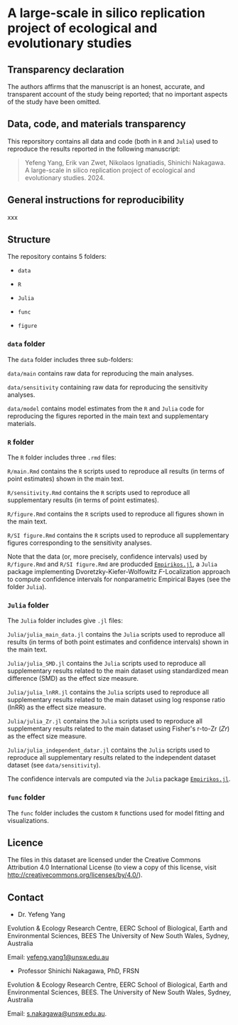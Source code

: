 # A large-scale in silico replication project of ecological and evolutionary studies


## Transparency declaration

The authors affirms that the manuscript is an honest, accurate, and transparent account of the study being reported; that no important
aspects of the study have been omitted.

## Data, code, and materials transparency

This reporsitory contains all data and code (both in `R` and `Julia`)  used to reproduce the results reported in the following manuscript:

> Yefeng Yang, Erik van Zwet, Nikolaos Ignatiadis, Shinichi Nakagawa. A large-scale in silico replication project of ecological and evolutionary studies. 2024.

## General instructions for reproducibility

xxx


## Structure

The repository contains 5 folders:

- `data`

- `R`

- `Julia`

- `func`
 
- `figure`

  
### `data` folder

The `data` folder includes three sub-folders:

`data/main` contains raw data for reproducing the main analyses.

`data/sensitivity` containing raw data for reproducing the sensitivity analyses.

`data/model` contains model estimates from the `R` and `Julia` code for reproducing the figures reported in the main text and supplementary materials.

### `R` folder

The `R` folder includes three `.rmd` files:

`R/main.Rmd` contains the `R` scripts used to reproduce all results (in terms of point estimates) shown in the main text. 

`R/sensitivity.Rmd` contains the `R` scripts used to reproduce all supplementary results (in terms of point estimates). 

`R/figure.Rmd` contains the `R` scripts used to reproduce all figures shown in the main text. 

`R/SI figure.Rmd` contains the `R` scripts used to reproduce all supplementary figures corresponding to the sensitivity analyses.

Note that the data (or, more precisely, confidence intervals) used by `R/figure.Rmd` and `R/SI figure.Rmd` are producded [`Empirikos.jl`](https://github.com/nignatiadis/Empirikos.jl), a `Julia` package implementing Dvoretzky-Kiefer-Wolfowitz *F*-Localization approach to compute confidence intervals for nonparametric Empirical Bayes (see the folder `Julia`). 


### `Julia` folder

The `Julia` folder includes give `.jl` files:

`Julia/julia_main_data.jl` contains the `Julia` scripts used to reproduce all results (in terms of both point estimates and confidence intervals) shown in the main text. 

`Julia/julia_SMD.jl` contains the `Julia` scripts used to reproduce all supplementary results related to the main dataset using standardized mean difference (SMD) as the effect size measure. 

`Julia/julia_lnRR.jl` contains the `Julia` scripts used to reproduce all supplementary results related to the main dataset using log response ratio (lnRR) as the effect size measure. 

`Julia/julia_Zr.jl` contains the `Julia` scripts used to reproduce all supplementary results related to the main dataset using Fisher's r-to-Zr (*Zr*) as the effect size measure. 

`Julia/julia_independent_datar.jl` contains the `Julia` scripts used to reproduce all supplementary results related to the independent dataset dataset (see `data/sensitivity`). 

The confidence intervals are computed via the `Julia` package [`Empirikos.jl`](https://github.com/nignatiadis/Empirikos.jl).


### `func` folder

The `func` folder includes the custom `R` functions used for model fitting and visualizations.


## Licence

The files in this dataset are licensed under the Creative Commons Attribution 4.0 International License (to view a copy of this license, visit http://creativecommons.org/licenses/by/4.0/).

## Contact

- Dr. Yefeng Yang

Evolution & Ecology Research Centre, EERC
School of Biological, Earth and Environmental Sciences, BEES
The University of New South Wales, Sydney, Australia

Email: yefeng.yang1@unsw.edu.au

- Professor Shinichi Nakagawa, PhD, FRSN

Evolution & Ecology Research Centre, EERC
School of Biological, Earth and Environmental Sciences, BEES. 
The University of New South Wales, Sydney, Australia  

Email: s.nakagawa@unsw.edu.au.  
